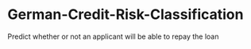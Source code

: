 # German-Credit-Risk-Classification
Predict whether or not an applicant will be able to repay the loan
